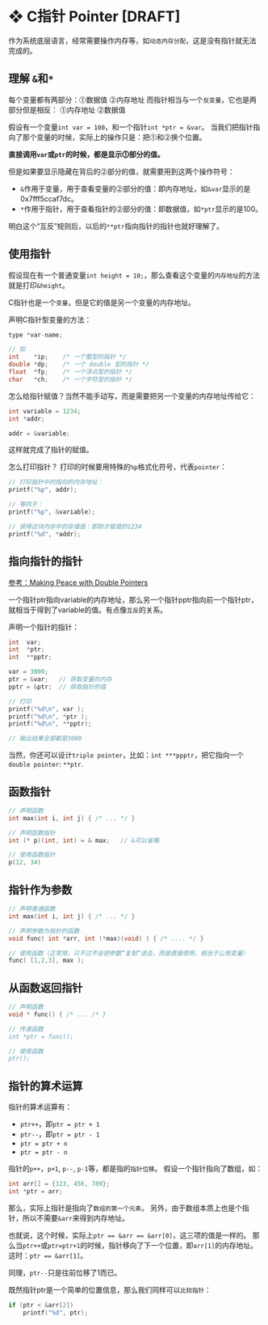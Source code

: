 # ❖ C指针 Pointer [DRAFT]

作为系统底层语言，经常需要操作内存等，如`动态内存分配`，这是没有指针就无法完成的。



## 理解 `&`和`*`

每个变量都有两部分：⓵数据值  ⓶内存地址
而指针相当与一个`反变量`，它也是两部分但是相反： ⓵内存地址 ⓶数据值

假设有一个变量`int var = 100`，和一个指针`int *ptr = &var`。
当我们把指针指向了那个变量的时候，实际上的操作只是：把⓵和⓶换个位置。

**直接调用`var`或`ptr`的时候，都是显示⓵部分的值。**

但是如果要显示隐藏在背后的⓶部分的值，就需要用到这两个操作符号：
- `&`作用于变量，用于查看变量的⓶部分的值：即内存地址，如`&var`显示的是0x7fff5ccaf7dc。
- `*`作用于指针，用于查看指针的⓶部分的值：即数据值，如`*ptr`显示的是100。

明白这个“互反”规则后，以后的`**ptr`指向指针的指针也就好理解了。



## 使用指针

假设现在有一个普通变量`int height = 10;`，那么查看这个变量的`内存地址`的方法就是打印`&height`。

C指针也是一个`变量`，但是它的值是另一个变量的内存地址。

声明C指针型变量的方法：
```c
type *var-name;

// 如
int    *ip;    /* 一个整型的指针 */
double *dp;    /* 一个 double 型的指针 */
float  *fp;    /* 一个浮点型的指针 */
char   *ch;    /* 一个字符型的指针 */
```


怎么给指针赋值？当然不能手动写，而是需要把另一个变量的内存地址传给它：
```c
int variable = 1234;
int *addr;

addr = &variable;
```
这样就完成了指针的赋值。

怎么打印指针？
打印的时候要用特殊的`%p`格式化符号，代表`pointer`：
```c
// 打印指针中的指向的内存地址：
printf("%p", addr);

// 等同于：
printf("%p", &variable);

// 获得这块内存中的存储值：即刚才赋值的1234
printf("%d", *addr);
```


## 指向指针的指针

[参考：Making Peace with Double Pointers](https://www.youtube.com/watch?v=k6ESk9zafHM&index=28&list=PL9IEJIKnBJjGsttQusXPNuEknLQ6leUfS)

一个指针ptr指向variable的内存地址，那么另一个指针pptr指向前一个指针ptr，就相当于得到了variable的值。有点像`互反`的关系。

声明一个指针的指针：
```c
int  var;
int  *ptr;
int  **pptr;

var = 3000;
ptr = &var;   // 获取变量的内存
pptr = &ptr;  // 获取指针的值

// 打印
printf("%d\n", var );
printf("%d\n", *ptr );
printf("%d\n", **pptr);

// 输出结果全部都是3000
```

当然，你还可以设计`triple pointer`，比如：`int ***ppptr`，把它指向一个`double pointer`: `**ptr`.


## 函数指针

```c
// 声明函数
int max(int i, int j) { /* ... */ }

// 声明函数指针
int (* p)(int, int) = & max;   // &可以省略

// 使用函数指针
p(12, 34)
```



## 指针作为参数

```c
// 声明普通函数
int max(int i, int j) { /* ... */ }

// 声明参数为指针的函数
void func( int *arr, int (*max)(void) ) { /* .... */ }

// 使用函数（正常用，只不过不会把参数“复制“进去，而是直接使用，相当于公用变量）
func( [1,2,3], max );
```

## 从函数返回指针

```c
// 声明函数
void * func() { /* ... /* }

// 传递函数
int *ptr = func();

// 使用函数
ptr();
```


## 指针的算术运算

指针的算术运算有：
- `ptr++`，即`ptr = ptr + 1`
- `ptr--`，即`ptr = ptr - 1`
- `ptr = ptr + n`
- `ptr = ptr - n`

指针的`p++`，`p+1`, `p--`, `p-1`等，都是指的`指针位移`。
假设一个指针指向了数组，如：
```c
int arr[] = {123, 456, 789};
int *ptr = arr;
```
那么，实际上指针是指向了`数组的第一个元素`。
另外，由于数组本质上也是个指针，所以不需要`&arr`来得到内存地址。

也就说，这个时候，实际上`ptr == &arr == &arr[0]`，这三项的值是一样的。
那么当`ptr++`或`ptr=ptr+1`的时候，指针移向了下一个位置，即`arr[1]`的内存地址。这时：`ptr == &arr[1]`。

同理，`ptr--`只是往前位移了1而已。

既然指针ptr是一个简单的位置信息，那么我们同样可以`比较指针`：
```c
if (ptr < &arr[2])
    printf("%d", ptr);
```

